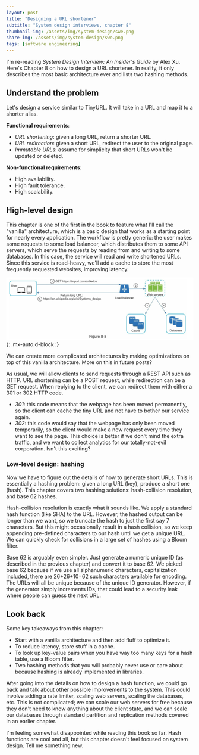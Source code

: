 ```yaml
---
layout: post
title: "Designing a URL shortener"
subtitle: "System design interviews, chapter 8"
thumbnail-img: /assets/img/system-design/swe.png
share-img: /assets/img/system-design/swe.png
tags: [software engineering]
---
```

I'm re-reading *System Design Interview: An Insider's Guide* by Alex Xu. Here's Chapter 8 on how to design a URL shortener. In reality, it only describes the most basic architecture ever and lists two hashing methods.

## Understand the problem
Let's design a service similar to TinyURL. It will take in a URL and map it to a shorter alias.

**Functional requirements**:
- *URL shortening*: given a long URL, return a shorter URL.
- *URL redirection*: given a short URL, redirect the user to the original page.
- *Immutable URLs*: assume for simplicity that short URLs won't be updated or deleted.

**Non-functional requirements**:
- High availability.
- High fault tolerance.
- High scalability.

## High-level design

This chapter is one of the first in the book to feature what I'll call the "vanilla" architecture, which is a basic design that works as a starting point for nearly every application. The workflow is pretty generic: the user makes some requests to some load balancer, which distributes them to some API servers, which serve the requests by reading from and writing to some databases. In this case, the service will read and write shortened URLs. Since this service is read-heavy, we'll add a cache to store the most frequently requested websites, improving latency.

![8-8](/assets/img/system-design/8-8.png){: .mx-auto.d-block :}

We can create more complicated architectures by making optimizations on top of this vanilla architecture. More on this in future posts?

As usual, we will allow clients to send requests through a REST API such as HTTP. URL shortening can be a POST request, while redirection can be a GET request. When replying to the client, we can redirect them with either a 301 or 302 HTTP code.
- *301*: this code means that the webpage has been moved permanently, so the client can cache the tiny URL and not have to bother our service again.
- *302*: this code would say that the webpage has only been moved temporarily, so the client would make a new request every time they want to see the page. This choice is better if we don't mind the extra traffic, and we want to collect analytics for our totally-not-evil corporation. Isn't this exciting?


### Low-level design: hashing

Now we have to figure out the details of how to generate short URLs. This is essentially a hashing problem: given a long URL (key), produce a short one (hash). This chapter covers two hashing solutions: hash-collision resolution, and base 62 hashes.

Hash-collision resolution is exactly what it sounds like. We apply a standard hash function (like SHA) to the URL. However, the hashed output can be longer than we want, so we truncate the hash to just the first say 7 characters. But this might occasionally result in a hash collision, so we keep appending pre-defined characters to our hash until we get a unique URL. We can quickly check for collisions in a large set of hashes using a Bloom filter.

Base 62 is arguably even simpler. Just generate a numeric unique ID (as described in the previous chapter) and convert it to base 62. We picked base 62 because if we use all alphanumeric characters, capitalization included, there are 26+26+10=62 such characters available for encoding. The URLs will all be unique because of the unique ID generator. However, if the generator simply increments IDs, that could lead to a security leak where people can guess the next URL.

## Look back

Some key takeaways from this chapter:
- Start with a vanilla architecture and then add fluff to optimize it.
- To reduce latency, store stuff in a cache.
- To look up key-value pairs when you have way too many keys for a hash table, use a Bloom filter.
- Two hashing methods that you will probably never use or care about because hashing is already implemented in libraries.

After going into the details on how to design a hash function, we could go back and talk about other possible improvements to the system. This could involve adding a rate limiter, scaling web servers, scaling the databases, etc. This is not complicated; we can scale our web servers for free because they don't need to know anything about the client state, and we can scale our databases through standard partition and replication methods covered in an earlier chapter.

I'm feeling somewhat disappointed while reading this book so far. Hash functions are cool and all, but this chapter doesn't feel focused on system design. Tell me something new.
